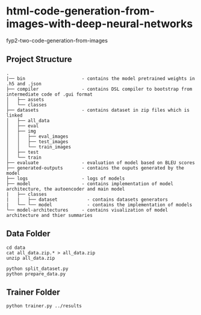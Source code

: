 # html-code-generation-from-images-with-deep-neural-networks

fyp2-two-code-generation-from-images

## Project Structure

```
.
|── bin                     - contains the model pretrained weights in .h5 and .json 
├── compiler                - contains DSL compiler to bootstrap from intermediate code of .gui format
│   ├── assets      
│   └── classes
├── datasets                - contains dataset in zip files which is linked
│   ├── all_data
│   ├── eval
│   ├── img
│   │   ├── eval_images
│   │   ├── test_images
│   │   └── train_images
│   ├── test
│   └── train
├── evaluate                - evaluation of model based on BLEU scores
├── generated-outputs       - contains the ouputs generated by the model
├── logs                    - logs of models
├── model                   - contains implementation of model architecture, the autoencoder and main model
|   ├── classes
|   |   ├── dataset           - contains datasets generators
|   └── └── model             - contains the implementation of models
└── model-architectures     - contains viualization of model architecture and thier summaries 

```

## Data Folder

```cd data``` \
```cat all_data.zip.* > all_data.zip``` \
```unzip all_data.zip```

```python split_dataset.py``` \
```python prepare_data.py```

## Trainer Folder

```python trainer.py ../results```
